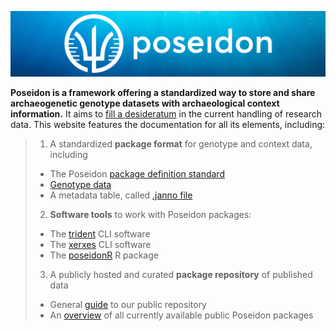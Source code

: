 ![poseidon banner with logo](_media/Poseidon-Logo-WaterGraphicLrg.png)

**Poseidon is a framework offering a standardized way to store and share archaeogenetic genotype datasets with archaeological context information.** It aims to [fill a desideratum](background.md) in the current handling of research data. This website features the documentation for all its elements, including:

> 1. A standardized **package format** for genotype and context data, including
>	- The Poseidon [package definition standard](standard)
>	- [Genotype data](genotype_data)
>	- A metadata table, called [.janno file](janno_details)
> 2. **Software tools** to work with Poseidon packages:
>	- The [trident](trident) CLI software
> 	- The [xerxes](xerxes) CLI software
>	- The [poseidonR](poseidonR) R package
> 3. A publicly hosted and curated **package repository** of published data
>	- General [guide](repo_guide) to our public repository
>	- An [overview](https://poseidon-framework.github.io/published_data/) of all currently available public Poseidon packages
